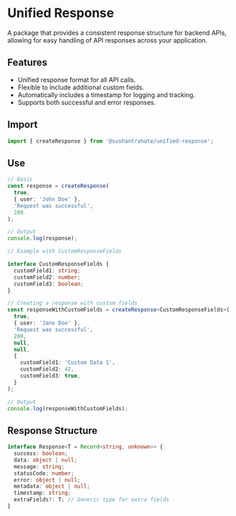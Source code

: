 # Unified Response

A package that provides a consistent response structure for backend APIs, allowing for easy handling of API responses across your application.

## Features

- Unified response format for all API calls.
- Flexible to include additional custom fields.
- Automatically includes a timestamp for logging and tracking.
- Supports both successful and error responses.

## Import

```typescript
import { createResponse } from '@sushantrahate/unified-response';
```

## Use

```typescript
// Basic
const response = createResponse(
  true,
  { user: 'John Doe' },
  'Request was successful',
  200
);

// Output
console.log(response);
```

```typescript
// Example with CustomResponseFields

interface CustomResponseFields {
  customField1: string;
  customField2: number;
  customField3: boolean;
}

// Creating a response with custom fields
const responseWithCustomFields = createResponse<CustomResponseFields>(
  true,
  { user: 'Jane Doe' },
  'Request was successful',
  200,
  null,
  null,
  {
    customField1: 'Custom Data 1',
    customField2: 42,
    customField3: true,
  }
);

// Output
console.log(responseWithCustomFields);
```

## Response Structure

```typescript
interface Response<T = Record<string, unknown>> {
  success: boolean;
  data: object | null;
  message: string;
  statusCode: number;
  error: object | null;
  metadata: object | null;
  timestamp: string;
  extraFields?: T; // Generic type for extra fields
}
```
